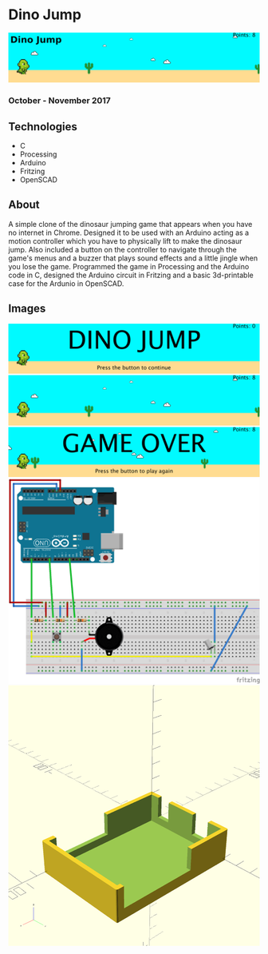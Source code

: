 # Dino Jump

![Dino Jump](/assets/dinojump/banner.png)

### October - November 2017

## Technologies

- C
- Processing
- Arduino
- Fritzing
- OpenSCAD

## About

A simple clone of the dinosaur jumping game that appears when you have no internet in Chrome. Designed it to be used with an Arduino acting as a motion controller which you have to physically lift to make the dinosaur jump. Also included a button on the controller to navigate through the game's menus and a buzzer that plays sound effects and a little jingle when you lose the game. Programmed the game in Processing and the Arduino code in C, designed the Arduino circuit in Fritzing and a basic 3d-printable case for the Ardunio in OpenSCAD.

## Images

![Start](/assets/dinojump/start.png)
![Gameplay](/assets/dinojump/gameplay.png)
![Game over](/assets/dinojump/gameover.png)
![Fritzing](/assets/dinojump/fritzing.png)
![OpenSCAD](/assets/dinojump/case.png)
